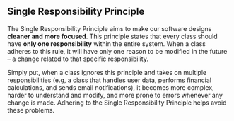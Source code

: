 ## Single Responsibility Principle

The Single Responsibility Principle aims to make our software designs **cleaner and more focused**. This principle states that every class should have **only one responsibility** within the entire system. When a class adheres to this rule, it will have only one reason to be modified in the future – a change related to that specific responsibility.


Simply put, when a class ignores this principle and takes on multiple responsibilities (e.g, a class that handles user data, performs financial calculations, and sends email notifications), it becomes more complex, harder to understand and modify, and more prone to errors whenever any change is made. Adhering to the Single Responsibility Principle helps avoid these problems.